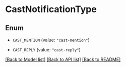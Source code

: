 # CastNotificationType

## Enum


* `CAST_MENTION` (value: `"cast-mention"`)

* `CAST_REPLY` (value: `"cast-reply"`)


[[Back to Model list]](../README.md#documentation-for-models) [[Back to API list]](../README.md#documentation-for-api-endpoints) [[Back to README]](../README.md)


